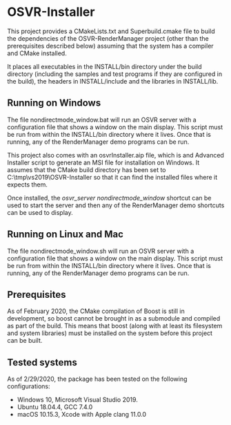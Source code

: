 # OSVR-Installer

This project provides a CMakeLists.txt and Superbuild.cmake file to build
the dependencies of the OSVR-RenderManager project (other than the
prerequisites described below) assuming that the system has a compiler
and CMake installed.

It places all executables in the INSTALL/bin directory under the
build directory (including the samples and test programs if they are
configured in the build), the headers in INSTALL/include and the libraries in
INSTALL/lib.

## Running on Windows

The file nondirectmode_window.bat will run an OSVR server with a configuration
file that shows a window on the main display.  This script must be run from within
the INSTALL/bin directory where it lives.  Once that is running, any of the
RenderManager demo programs can be run.

This project also comes with an osvrInstaller.aip file, which is and Advanced
Installer script to generate an MSI file for installation on Windows.  It
assumes that the CMake build directory has been set to C:\tmp\vs2019\OSVR-Installer
so that it can find the installed files where it expects them.

Once installed, the *osvr_server nondirectmode_window* shortcut can be used to
start the server and then any of the RenderManager demo shortcuts can be used
to display.

## Running on Linux and Mac

The file nondirectmode_window.sh will run an OSVR server with a configuration
file that shows a window on the main display.  This script must be run from within
the INSTALL/bin directory where it lives.  Once that is running, any of the
RenderManager demo programs can be run.

## Prerequisites

As of February 2020, the CMake compilation of Boost is still in development,
so boost cannot be brought in as a submodule and compiled as part of the build.
This means that boost (along with at least its filesystem and system libraries)
must be installed on the system before this project can be built.

## Tested systems

As of 2/29/2020, the package has been tested on the following configurations:
* Windows 10, Microsoft Visual Studio 2019.
* Ubuntu 18.04.4, GCC 7.4.0
* macOS 10.15.3, Xcode with Apple clang 11.0.0
